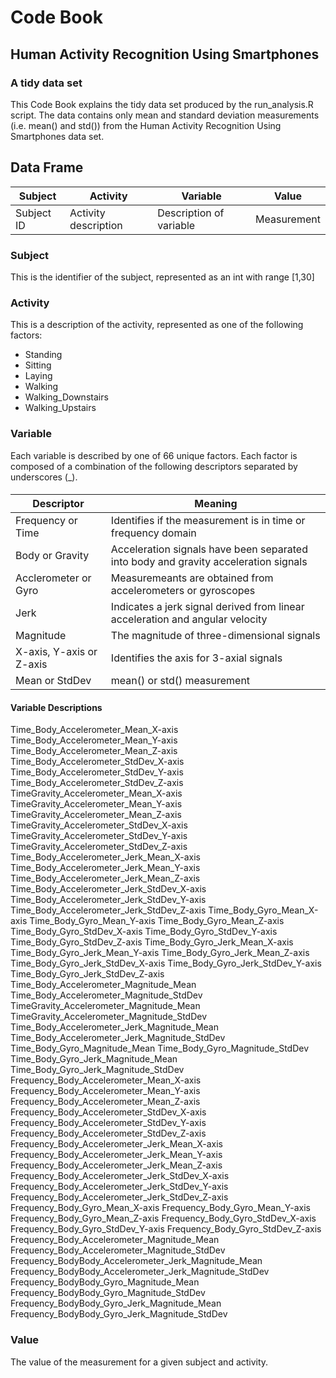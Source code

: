 # Code Book
## Human Activity Recognition Using Smartphones 
### A tidy data set
This Code Book explains the tidy data set produced by the run_analysis.R script.
The data contains only mean and standard deviation measurements (i.e. mean() and std()) from the Human Activity Recognition Using Smartphones data set.
##  Data Frame
| Subject       | Activity	 | Variable  | Value  |
| ------------- | -------------- | ----- | ------ |
| Subject ID    | Activity description  | Description of variable |  Measurement |
### Subject
This is the identifier of the subject, represented as an int with range [1,30]
### Activity
This is a description of the activity, represented as one of the following factors:
* Standing
* Sitting
* Laying
* Walking
* Walking_Downstairs
* Walking_Upstairs
### Variable
Each variable is described by one of 66 unique factors. Each factor is composed of a combination of the following descriptors separated by underscores (_).
####
| Descriptor               | Meaning                                                                             |
| ------------------------ | ----------------------------------------------------------------------------------- |
| Frequency or Time        | Identifies if the measurement is in time or frequency domain                        |
| Body or Gravity          | Acceleration signals have been separated into body and gravity acceleration signals |
| Acclerometer or Gyro     | Measuremeants are obtained from accelerometers or gyroscopes                        |
| Jerk                     | Indicates a jerk signal derived from linear acceleration and angular velocity       |
| Magnitude                | The magnitude of three-dimensional signals                                          |
| X-axis, Y-axis or Z-axis | Identifies the axis for 3-axial signals                                             |
| Mean or StdDev           | mean() or std() measurement                                                         |
#### Variable Descriptions
Time_Body_Accelerometer_Mean_X-axis
Time_Body_Accelerometer_Mean_Y-axis
Time_Body_Accelerometer_Mean_Z-axis
Time_Body_Accelerometer_StdDev_X-axis
Time_Body_Accelerometer_StdDev_Y-axis
Time_Body_Accelerometer_StdDev_Z-axis
TimeGravity_Accelerometer_Mean_X-axis
TimeGravity_Accelerometer_Mean_Y-axis
TimeGravity_Accelerometer_Mean_Z-axis
TimeGravity_Accelerometer_StdDev_X-axis
TimeGravity_Accelerometer_StdDev_Y-axis
TimeGravity_Accelerometer_StdDev_Z-axis
Time_Body_Accelerometer_Jerk_Mean_X-axis
Time_Body_Accelerometer_Jerk_Mean_Y-axis
Time_Body_Accelerometer_Jerk_Mean_Z-axis
Time_Body_Accelerometer_Jerk_StdDev_X-axis
Time_Body_Accelerometer_Jerk_StdDev_Y-axis
Time_Body_Accelerometer_Jerk_StdDev_Z-axis
Time_Body_Gyro_Mean_X-axis
Time_Body_Gyro_Mean_Y-axis
Time_Body_Gyro_Mean_Z-axis
Time_Body_Gyro_StdDev_X-axis
Time_Body_Gyro_StdDev_Y-axis
Time_Body_Gyro_StdDev_Z-axis
Time_Body_Gyro_Jerk_Mean_X-axis
Time_Body_Gyro_Jerk_Mean_Y-axis
Time_Body_Gyro_Jerk_Mean_Z-axis
Time_Body_Gyro_Jerk_StdDev_X-axis
Time_Body_Gyro_Jerk_StdDev_Y-axis
Time_Body_Gyro_Jerk_StdDev_Z-axis
Time_Body_Accelerometer_Magnitude_Mean
Time_Body_Accelerometer_Magnitude_StdDev
TimeGravity_Accelerometer_Magnitude_Mean
TimeGravity_Accelerometer_Magnitude_StdDev
Time_Body_Accelerometer_Jerk_Magnitude_Mean
Time_Body_Accelerometer_Jerk_Magnitude_StdDev
Time_Body_Gyro_Magnitude_Mean
Time_Body_Gyro_Magnitude_StdDev
Time_Body_Gyro_Jerk_Magnitude_Mean
Time_Body_Gyro_Jerk_Magnitude_StdDev
Frequency_Body_Accelerometer_Mean_X-axis
Frequency_Body_Accelerometer_Mean_Y-axis
Frequency_Body_Accelerometer_Mean_Z-axis
Frequency_Body_Accelerometer_StdDev_X-axis
Frequency_Body_Accelerometer_StdDev_Y-axis
Frequency_Body_Accelerometer_StdDev_Z-axis
Frequency_Body_Accelerometer_Jerk_Mean_X-axis
Frequency_Body_Accelerometer_Jerk_Mean_Y-axis
Frequency_Body_Accelerometer_Jerk_Mean_Z-axis
Frequency_Body_Accelerometer_Jerk_StdDev_X-axis
Frequency_Body_Accelerometer_Jerk_StdDev_Y-axis
Frequency_Body_Accelerometer_Jerk_StdDev_Z-axis
Frequency_Body_Gyro_Mean_X-axis
Frequency_Body_Gyro_Mean_Y-axis
Frequency_Body_Gyro_Mean_Z-axis
Frequency_Body_Gyro_StdDev_X-axis
Frequency_Body_Gyro_StdDev_Y-axis
Frequency_Body_Gyro_StdDev_Z-axis
Frequency_Body_Accelerometer_Magnitude_Mean
Frequency_Body_Accelerometer_Magnitude_StdDev
Frequency_BodyBody_Accelerometer_Jerk_Magnitude_Mean
Frequency_BodyBody_Accelerometer_Jerk_Magnitude_StdDev
Frequency_BodyBody_Gyro_Magnitude_Mean
Frequency_BodyBody_Gyro_Magnitude_StdDev
Frequency_BodyBody_Gyro_Jerk_Magnitude_Mean
Frequency_BodyBody_Gyro_Jerk_Magnitude_StdDev
### Value
The value of the measurement for a given subject and activity.


